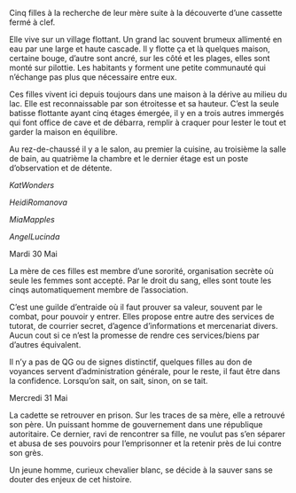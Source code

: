   
  

Cinq filles à la recherche de leur mère suite à la découverte d’une cassette fermé à clef.

Elle vive sur un village flottant. Un grand lac souvent brumeux allimenté en eau par une large et haute cascade. Il y flotte ça et là quelques maison, certaine bouge, d’autre sont ancré, sur les côté et les plages, elles sont monté sur pilottie. Les habitants y forment une petite communauté qui n’échange pas plus que nécessaire entre eux.

Ces filles vivent ici depuis toujours dans une maison à la dérive au milieu du lac. Elle est reconnaissable par son étroitesse et sa hauteur. C’est la seule batisse flottante ayant cinq étages émergée, il y en a trois autres immergés qui font office de cave et de débarra, remplir à craquer pour lester le tout et garder la maison en équilibre.

Au rez-de-chaussé il y a le salon, au premier la cuisine, au troisième la salle de bain, au quatrième la chambre et le dernier étage est un poste d’observation et de détente.

*KatWonders*

*HeidiRomanova*

  

*MiaMapples*

*AngelLucinda*

  

Mardi 30 Mai

  

La mère de ces filles est membre d’une sororité, organisation secrète où seule les femmes sont accepté. Par le droit du sang, elles sont toute les cinqs automatiquement membre de l’association.

C’est une guilde d’entraide où il faut prouver sa valeur, souvent par le combat, pour pouvoir y entrer. Elles propose entre autre des services de tutorat, de courrier secret, d’agence d’informations et mercenariat divers. Aucun cout si ce n’est la promesse de rendre ces services/biens par d’autres équivalent.

Il n’y a pas de QG ou de signes distinctif, quelques filles au don de voyances servent d’administration générale, pour le reste, il faut être dans la confidence. Lorsqu’on sait, on sait, sinon, on se tait.

  

Mercredi 31 Mai

  

La cadette se retrouver en prison. Sur les traces de sa mère, elle a retrouvé son père. Un puissant homme de gouvernement dans une république autoritaire. Ce dernier, ravi de rencontrer sa fille, ne voulut pas s’en séparer et abusa de ses pouvoirs pour l’emprisonner et la retenir près de lui contre son grès.

Un jeune homme, curieux chevalier blanc, se décide à la sauver sans se douter des enjeux de cet histoire.